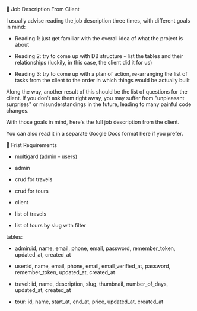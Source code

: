 📄 Job Description From Client

I usually advise reading the job description three times, with different goals in mind:

- Reading 1: just get familiar with the overall idea of what the project is about

- Reading 2: try to come up with DB structure - list the tables and their relationships (luckily, in this case, the client did it for us)

- Reading 3: try to come up with a plan of action, re-arranging the list of tasks from the client to the order in which things would be actually built

Along the way, another result of this should be the list of questions for the client. If you don't ask them right away, you may suffer from "unpleasant surprises" or misunderstandings in the future, leading to many painful code changes.

With those goals in mind, here's the full job description from the client.

You can also read it in a separate Google Docs format here if you prefer.

📄 Frist Requirements

- multigard (admin - users)

- admin

- crud for travels

- crud for tours

- client

- list of travels

- list of tours by slug with filter

tables:

- admin:id, name, email, phone, email, password, remember_token, updated_at, created_at

- user:id, name, email, phone, email, email_verified_at, password, remember_token, updated_at, created_at

- travel: id, name, description, slug, thumbnail, number_of_days, updated_at, created_at

- tour: id, name, start_at, end_at, price, updated_at, created_at
